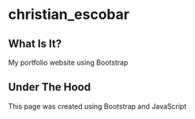 # christian_escobar

## What Is It?
My portfolio website using Bootstrap

## Under The Hood
This page was created using Bootstrap and JavaScript
